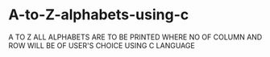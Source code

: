 # A-to-Z-alphabets-using-c
A TO Z ALL ALPHABETS ARE TO BE PRINTED WHERE NO OF COLUMN AND ROW WILL BE OF USER'S CHOICE USING C LANGUAGE
